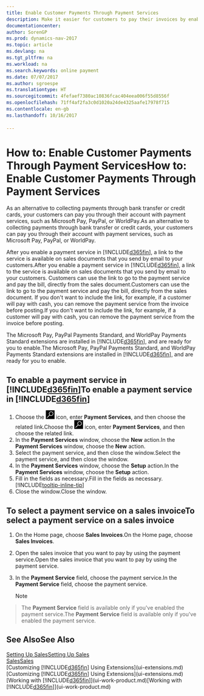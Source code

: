 ```yaml
---
title: Enable Customer Payments Through Payment Services
description: Make it easier for customers to pay their invoices by enabling payment services.
documentationcenter: 
author: SorenGP
ms.prod: dynamics-nav-2017
ms.topic: article
ms.devlang: na
ms.tgt_pltfrm: na
ms.workload: na
ms.search.keywords: online payment
ms.date: 07/07/2017
ms.author: sgroespe
ms.translationtype: HT
ms.sourcegitcommit: 4fefaef7380ac10836fcac404eea006f55d8556f
ms.openlocfilehash: 71ff4af2fa3c0d1020a24de4325aafe17978f715
ms.contentlocale: en-gb
ms.lasthandoff: 10/16/2017

---
```

# <a name="how-to-enable-customer-payments-through-payment-services"></a><span data-ttu-id="6869d-103">How to: Enable Customer Payments Through Payment Services</span><span class="sxs-lookup"><span data-stu-id="6869d-103">How to: Enable Customer Payments Through Payment Services</span></span>
<span data-ttu-id="6869d-104">As an alternative to collecting payments through bank transfer or credit cards, your customers can pay you through their account with payment services, such as Microsoft Pay, PayPal, or WorldPay.</span><span class="sxs-lookup"><span data-stu-id="6869d-104">As an alternative to collecting payments through bank transfer or credit cards, your customers can pay you through their account with payment services, such as Microsoft Pay, PayPal, or WorldPay.</span></span>  

<span data-ttu-id="6869d-105">After you enable a payment service in [!INCLUDE[d365fin](includes/d365fin_md.md)], a link to the service is available on sales documents that you send by email to your customers.</span><span class="sxs-lookup"><span data-stu-id="6869d-105">After you enable a payment service in [!INCLUDE[d365fin](includes/d365fin_md.md)], a link to the service is available on sales documents that you send by email to your customers.</span></span> <span data-ttu-id="6869d-106">Customers can use the link to go to the payment service and pay the bill, directly from the sales document.</span><span class="sxs-lookup"><span data-stu-id="6869d-106">Customers can use the link to go to the payment service and pay the bill, directly from the sales document.</span></span> <span data-ttu-id="6869d-107">If you don't want to include the link, for example, if a customer will pay with cash, you can remove the payment service from the invoice before posting.</span><span class="sxs-lookup"><span data-stu-id="6869d-107">If you don't want to include the link, for example, if a customer will pay with cash, you can remove the payment service from the invoice before posting.</span></span>  

<span data-ttu-id="6869d-108">The Microsoft Pay, PayPal Payments Standard, and WorldPay Payments Standard extensions are installed in [!INCLUDE[d365fin](includes/d365fin_md.md)], and are ready for you to enable.</span><span class="sxs-lookup"><span data-stu-id="6869d-108">The Microsoft Pay, PayPal Payments Standard, and WorldPay Payments Standard extensions are installed in [!INCLUDE[d365fin](includes/d365fin_md.md)], and are ready for you to enable.</span></span>  

## <a name="to-enable-a-payment-service-in-included365finincludesd365finmdmd"></a><span data-ttu-id="6869d-109">To enable a payment service in [!INCLUDE[d365fin](includes/d365fin_md.md)]</span><span class="sxs-lookup"><span data-stu-id="6869d-109">To enable a payment service in [!INCLUDE[d365fin](includes/d365fin_md.md)]</span></span>
1. <span data-ttu-id="6869d-110">Choose the ![Search for Page or Report](media/ui-search/search_small.png "Search for Page or Report icon") icon, enter **Payment Services**, and then choose the related link.</span><span class="sxs-lookup"><span data-stu-id="6869d-110">Choose the ![Search for Page or Report](media/ui-search/search_small.png "Search for Page or Report icon") icon, enter **Payment Services**, and then choose the related link.</span></span>  
2. <span data-ttu-id="6869d-111">In the **Payment Services** window, choose the **New** action.</span><span class="sxs-lookup"><span data-stu-id="6869d-111">In the **Payment Services** window, choose the **New** action.</span></span>  
3. <span data-ttu-id="6869d-112">Select the payment service, and then close the window.</span><span class="sxs-lookup"><span data-stu-id="6869d-112">Select the payment service, and then close the window.</span></span>  
4. <span data-ttu-id="6869d-113">In the **Payment Services** window, choose the **Setup** action.</span><span class="sxs-lookup"><span data-stu-id="6869d-113">In the **Payment Services** window, choose the **Setup** action.</span></span>  
5. <span data-ttu-id="6869d-114">Fill in the fields as necessary.</span><span class="sxs-lookup"><span data-stu-id="6869d-114">Fill in the fields as necessary.</span></span> [!INCLUDE[tooltip-inline-tip](includes/tooltip-inline-tip_md.md)]  
6. <span data-ttu-id="6869d-115">Close the window.</span><span class="sxs-lookup"><span data-stu-id="6869d-115">Close the window.</span></span>  

## <a name="to-select-a-payment-service-on-a-sales-invoice"></a><span data-ttu-id="6869d-116">To select a payment service on a sales invoice</span><span class="sxs-lookup"><span data-stu-id="6869d-116">To select a payment service on a sales invoice</span></span>
1. <span data-ttu-id="6869d-117">On the Home page, choose **Sales Invoices**.</span><span class="sxs-lookup"><span data-stu-id="6869d-117">On the Home page, choose **Sales Invoices**.</span></span>  
2. <span data-ttu-id="6869d-118">Open the sales invoice that you want to pay by using the payment service.</span><span class="sxs-lookup"><span data-stu-id="6869d-118">Open the sales invoice that you want to pay by using the payment service.</span></span>  
3. <span data-ttu-id="6869d-119">In the **Payment Service** field, choose the payment service.</span><span class="sxs-lookup"><span data-stu-id="6869d-119">In the **Payment Service** field, choose the payment service.</span></span>  

    > [!NOTE]  
>   <span data-ttu-id="6869d-120">The **Payment Service** field is available only if you've enabled the payment service.</span><span class="sxs-lookup"><span data-stu-id="6869d-120">The **Payment Service** field is available only if you've enabled the payment service.</span></span>  

## <a name="see-also"></a><span data-ttu-id="6869d-121">See Also</span><span class="sxs-lookup"><span data-stu-id="6869d-121">See Also</span></span>  
[<span data-ttu-id="6869d-122">Setting Up Sales</span><span class="sxs-lookup"><span data-stu-id="6869d-122">Setting Up Sales</span></span>](sales-setup-sales.md)  
[<span data-ttu-id="6869d-123">Sales</span><span class="sxs-lookup"><span data-stu-id="6869d-123">Sales</span></span>](sales-manage-sales.md)  
<span data-ttu-id="6869d-124">[Customizing [!INCLUDE[d365fin](includes/d365fin_md.md)] Using Extensions](ui-extensions.md)</span><span class="sxs-lookup"><span data-stu-id="6869d-124">[Customizing [!INCLUDE[d365fin](includes/d365fin_md.md)] Using Extensions](ui-extensions.md)</span></span>  
<span data-ttu-id="6869d-125">[Working with [!INCLUDE[d365fin](includes/d365fin_md.md)]](ui-work-product.md)</span><span class="sxs-lookup"><span data-stu-id="6869d-125">[Working with [!INCLUDE[d365fin](includes/d365fin_md.md)]](ui-work-product.md)</span></span>  

